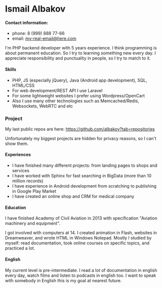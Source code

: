 # Ismail Albakov

#### Contact information:
* phone: 8 (999) 888 77-66
* email: my-real-email@here.com

I'm PHP backend developer with 5 years experience. I think programming is about permanent education. 
So I try to learning something new every day. I appreciate responsibility and punctuality in people, 
so I try to match to it.

#### Skills
* PHP, JS (especially jQuery), Java (Android app development), SQL, HTML/CSS
* For web development/REST API I use Laravel
* For some lightweight websites I prefer using Wordpress/OpenCart
* Also I use many other technologies such as Memcached/Redis, Websockets, WebRTC and etc

### Project

My last public repos are here:
https://github.com/albakov?tab=repositories

Unfortunately my biggest projects are hidden for privacy reasons, so I can't show them.

#### Experiences
* I have finished many different projects: from landing pages to shops and services
* I have worked with Sphinx for fast searching in BigData (more than 10 million records)
* I have experience in Android development from scratching to publishing in Google Play Market
* I have created an online shop and CRM for medical company

#### Education
I have finished Academy of Civil Aviation in 2013 with specification "Aviation machinery and equipment".

I got involved with computers at 14. I created animation in Flash, websites in Dreamweaver, and wrote HTML 
in Windows Notepad. Mostly I studied by myself: read documentation, took online courses on specific topics, 
and practiced a lot.

#### English
My current level is pre-intermediate. I read a lot of documentation in english every day, 
watch films and listen to podcasts in english too. 
I want to speak with somebody in English this is my goal at nearest future.
